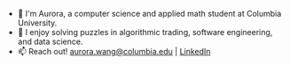 - 👋 I'm Aurora, a computer science and applied math student at Columbia University.
- 🧩 I enjoy solving puzzles in algorithmic trading, software engineering, and data science.
- 📫 Reach out! [aurora.wang@columbia.edu](mailto:aurora.wang@columbia.edu) | [LinkedIn](https://www.linkedin.com/in/aurorawang15/)

<!---
aurorawang15/aurorawang15 is a ✨ special ✨ repository because its `README.md` (this file) appears on your GitHub profile.
You can click the Preview link to take a look at your changes.
--->

